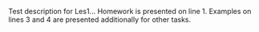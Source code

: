 
Test description for Les1...
Homework is presented on line 1.
Examples on lines 3 and 4 are presented additionally for other tasks.

